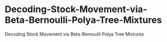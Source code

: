 # Decoding-Stock-Movement-via-Beta-Bernoulli-Polya-Tree-Mixtures
Decoding Stock Movement via Beta-Bernoulli Polya Tree Mixtures
